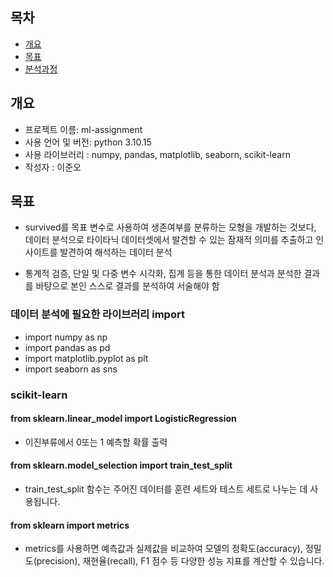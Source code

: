 ## 목차

- [개요](#개요)
- [목표](#목표)
- [분석과정](#분석과정)

## 개요

- 프로젝트 이름: ml-assignment
- 사용 언어 및 버전: python 3.10.15
- 사용 라이브러리 : numpy, pandas, matplotlib, seaborn, scikit-learn
- 작성자 : 이준오

## 목표

- survived를 목표 변수로 사용하여 생존여부를 분류하는 모형을 개발하는 것보다, 데이터 분석으로 타이타닉 데이터셋에서 발견할 수 있는 잠재적 의미를 추출하고 인사이트를 발견하여 해석하는 데이터 분석

- 통계적 검증, 단일 및 다중 변수 시각화, 집계 등을 통한 데이터 분석과 분석한 결과를 바탕으로 본인 스스로 결과를 분석하여 서술해야 함



### 데이터 분석에 필요한 라이브러리 import

- import numpy as np
- import pandas as pd
- import matplotlib.pyplot as plt
- import seaborn as sns

### scikit-learn ###
#### from sklearn.linear_model import LogisticRegression ####
- 이진부류에서 0또는 1 예측할 확률 출력
#### from sklearn.model_selection import train_test_split ####
- train_test_split 함수는 주어진 데이터를 훈련 세트와 테스트 세트로 나누는 데 사용됩니다.
#### from sklearn import metrics ####
- metrics를 사용하면 예측값과 실제값을 비교하여 모델의 정확도(accuracy), 정밀도(precision), 재현율(recall), F1 점수 등 다양한 성능 지표를 계산할 수 있습니다.

